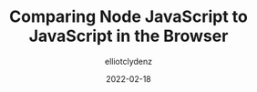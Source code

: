 ---
author: elliotclydenz
date: 2022-02-18
draft: true
publisher: css
tags:
  - javascript
  - nodejs
  - user-agents
  - comparison
target_url: https://css-tricks.com/node-javascript-compared-to-javascript/
title: Comparing Node JavaScript to JavaScript in the Browser
---